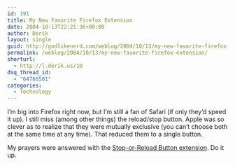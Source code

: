 ```yaml
---
id: 191
title: My New Favorite Firefox Extension
date: 2004-10-13T22:21:36+00:00
author: Derik
layout: single
guid: http://godlikenerd.com/weblog/2004/10/13/my-new-favorite-firefox-extension/
permalink: /weblog/2004/10/13/my-new-favorite-firefox-extension/
shorturl:
  - http://l.derik.us/1D
dsq_thread_id:
  - "64766501"
categories:
  - Technology
---
```

I&#8217;m big into Firefox right now, but I&#8217;m still a fan of Safari (if only they&#8217;d speed it up). I still miss (among other things) the reload/stop button. Apple was so clever as to realize that they were mutually exclusive (you can&#8217;t choose both at the same time at any time). That reduced them to a single button.

My prayers were answered with the [Stop-or-Reload Button extension](http://v2studio.com/k/moz/). Do it up.